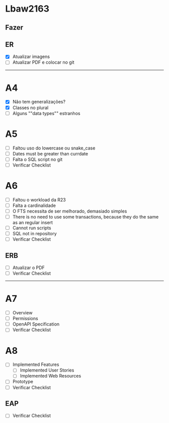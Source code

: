 # Lbaw2163

## Fazer

## ER
- [X] Atualizar imagens
- [ ] Atualizar PDF e colocar no git

-------------------------------------------------------------------------------------------------------------------------------------
# A4
- [X] Não tem generalizações?
- [X] Classes no plural
- [ ] Alguns ""data types"" estranhos

# A5
- [ ] Faltou uso do lowercase ou snake_case
- [ ] Dates must be greater than currdate
- [ ] Falta o SQL script no git
- [ ] Verificar Checklist

# A6
- [ ] Faltou o workload da R23
- [ ] Falta a cardinalidade
- [ ] O FTS necessita de ser melhorado, demasiado simples
- [ ] There is no need to use some transactions, because they do the same as an regular insert
- [ ] Cannot run scripts
- [ ] SQL not in repository
- [ ] Verificar Checklist

## ERB
- [ ] Atualizar o PDF
- [ ] Verificar Checklist

-------------------------------------------------------------------------------------------------------------------------------------

# A7
- [ ] Overview
- [ ] Permissions
- [ ] OpenAPI Specification
- [ ] Verificar Checklist

# A8
- [ ] Implemented Features
    - [ ] Implemented User Stories
    - [ ] Implemented Web Resources
- [ ] Prototype
- [ ] Verificar Checklist

## EAP
- [ ] Verificar Checklist
